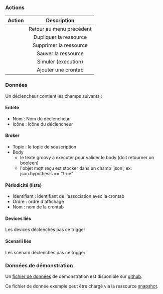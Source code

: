 ### Actions

| Action                                 | Description               |
| -------------------------------------- |:-------------------------:|
| <i class="fa fa-reply" aria-hidden="true"></i> | Retour au menu précédent  |
| <i class="fa fa-copy" aria-hidden="true"></i> | Dupliquer la ressource    |
| <i class="fa fa-trash" aria-hidden="true"></i>       | Supprimer la ressource    |
| <i class="fa fa-save" aria-hidden="true"></i>         | Sauver la ressource       |
| <i class="fa fa-play" aria-hidden="true"></i>   | Simuler (execution) |
| <i class="fa fa-bolt" aria-hidden="true"></i>   | Ajouter une crontab |

### Données

Un déclencheur contient les champs suivants :

#### Entête

- Nom : Nom du déclencheur
- Icône : icône du déclencheur

#### Broker

- Topic : le topic de souscription
- Body
	- le texte groovy a executer pour valider le body (doit retourner un booleen)
	- l'objet mqtt reçu est stocker dans un champ 'json', ex: json.hypothesis == "true"

#### Périodicité (liste)

- Identifiant : identifiant de l'association avec la crontab
- Ordre : ordre d'affichage
- Nom : nom de la crontab

#### Devices liés

Les devices déclenchés pas ce trigger

#### Scenarii liés

Les scénarii déclenchés pas ce trigger

### Données de démonstration

Un [fichier de données](https://snap-ci.com/buildartifacts/green/52740/defaultPipeline/106/install/1/jarvis-core/jarvis-core-server/src/test/resources/sample.json?archived=true) de démonstration est disponible sur [github](https://github.com/yroffin/jarvis).

Ce fichier de donnée exemple peut être chargé via la ressource [snapshot](#/snapshots).

